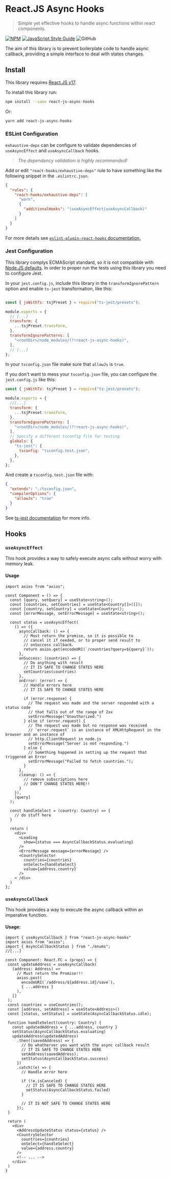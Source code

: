 # React.JS Async Hooks

> Simple yet effective hooks to handle async functions within react components.

[![NPM](https://img.shields.io/npm/v/react-js-async-hooks.svg)](https://www.npmjs.com/package/react-common-mui-components) [![JavaScript Style Guide](https://img.shields.io/badge/code%20style-prettier-blueviolet)](https://prettier.io)
![GitHub](https://img.shields.io/github/license/wladimirguerra/react-js-async-hooks)

The aim of this library is to prevent boilerplate code to handle async callback, providing a simple interface to deal
with states changes.

## Install

This library requires [React.JS v17](https://reactjs.org).

To install this library run:

```bash
npm install --save react-js-async-hooks
```

Or:

```bash
yarn add react-js-async-hooks
```

### ESLint Configuration

`exhaustive-deps` can be configure to validate dependencies of `useAsyncEffect` and `useAsyncCallback` hooks.

> *The dependency validation is highly recommended!*

Add or edit `"react-hooks/exhaustive-deps"` rule to have something like the following snippet in the `.eslintrc.json`.

```json
{
  "rules": {
    "react-hooks/exhaustive-deps": [
      "warn",
      {
        "additionalHooks": "(useAsyncEffect|useAsyncCallback)"
      }
    ]
  }
}
```

For more details
see [`eslint-plugin-react-hooks` documentation.](https://www.npmjs.com/package/eslint-plugin-react-hooks)

### Jest Configuration

This library complys ECMAScript standard, so it is not compatible
with [Node.JS defaults](https://nodejs.org/api/esm.html#esm_enabling). In order to proper run the tests using this
library you need to configure Jest.

In your `jest.config.js`, include this library in the `transformIgnorePattern` option and enable `ts-jest` transformation,
like this:

```js

const { jsWithTs: tsjPreset } = require("ts-jest/presets");

module.exports = {
  // [...]
  transform: {
    ...tsjPreset.transform,
  },
  transformIgnorePatterns: [
    "<rootDir>/node_modules/(?!react-js-async-hooks)",
  ],
  // [...]
};
```

In your `tsconfig.json` file make sure that `allowJs` is `true`.

If you don't want to mess your `tsconfig.json` file, you can configure the
`jest.config.js` like this:

```js
const { jsWithTs: tsjPreset } = require("ts-jest/presets");

module.exports = {
  //[...]
  transform: {
    ...tsjPreset.transform,
  },
  transformIgnorePatterns: [
    "<rootDir>/node_modules/(?!react-js-async-hooks)",
  ],
  // Specify a different tsconfig file for testing
  globals: {
    "ts-jest": {
      tsconfig: "tsconfig.test.json",
    },
  },
};
```

And create a `tsconfig.test.json` file with:

```json
{
  "extends": "./tsconfig.json",
  "compilerOptions": {
    "allowJs": "true"
  }
}
```

See [ts-jest documentation](https://kulshekhar.github.io/ts-jest/docs/) for more info.

## Hooks

### `useAsyncEffect`

This hook provides a way to safely execute async calls without worry with memory leak.

#### Usage

```tsx
import axios from "axios";

const Component = () => {
  const [query, setQuery] = useState<string>();
  const [countries, setCountries] = useState<Country[]>([]);
  const [country, setCountry] = useState<Country>();
  const [errorMessage, setErrorMessage] = useState<string>();

  const status = useAsyncEffect(
    () => ({
      asyncCallback: () => {
        // Must return the promise, so it is possible to
        // cancel it if needed, or to proper send result to
        // onSuccess callback.
        return axios.get(encodeURI(`/countries?query=${query}`));
      },
      onSuccess: (countries) => {
        // Do anything with result
        // IT IS SAFE TO CHANGE STATES HERE
        setCountries(countries)
      },
      onError: (error) => {
        // Handle errors here
        // IT IS SAFE TO CHANGE STATES HERE

        if (error.response) {
          // The request was made and the server responded with a status code
          // that falls out of the range of 2xx
          setErrorMessage("Unauthorized.")
        } else if (error.request) {
          // The request was made but no response was received
          // `error.request` is an instance of XMLHttpRequest in the browser and an instance of
          // http.ClientRequest in node.js
          setErrorMessage("Server is not responding.")
        } else {
          // Something happened in setting up the request that triggered an Error
          setErrorMessage("Failed to fetch countries.");
        }
      },
      cleanup: () => {
        // remove subscriptions here
        // DON'T CHANGE STATES HERE!!
      }
    }),
    [query]
  );

  const handleSelect = (country: Country) => {
    // do stuff here
  }

  return (
    <div>
      <Loading
        show={status === AsyncCallbackStatus.evaluating}
      />
      <ErrorMessage message={errorMessage} />
      <CountrySelector
        countries={countries}
        onSelect={handleSelect}
        value={address.country}
      />
    < /div>
  )
};
```

### `useAsyncCallback`

This hook provides a way to execute the async callback within an imperative function.

#### Usage:

 ```tsx
import { useAsyncCallback } from "react-js-async-hooks"
import axios from "axios";
import { AsyncCallbackStatus } from "./enums";
//[...]

const Component: React.FC = (props) => {
  const updateAddress = useAsyncCallback(
    (address: Address) =>
      // Must return the Promise!!!
      axios.post(
        encodeURI(`/address/${address.id}/save`),
        { ...address }
      ),
    []
  );
  const countries = useCountries();
  const [address, setAddress] = useState<Address>()
  const [status, setStatus] = useState(AsyncCallbackStatus.idle);

  function handleSelect(country: Country) {
    const updatedAddress = { ...address, country }
    setStatus(AsyncCallbackStatus.evaluating)
    updateAddress(updatedAddress)
      .then((savedAddress) => {
        // Do whatherver you want with the async callback result
        // IT IS SAFE TO CHANGE STATES HERE
        setAddress(savedAddress);
        setStatus(AsyncCallbackStatus.success)
      })
      .catch((e) => {
        // Handle error here
        
        if (!e.isCanceled) {
          // IT IS SAFE TO CHANGE STATES HERE
          setStatus(AsyncCallbackStatus.failed)
        }
        
        // IT IS NOT SAFE TO CHANGE STATES HERE
      });
  }

  return (
    <div>
      <AddressUpdateStatus status={status} />
      <CountrySelector
        countries={countries}
        onSelect={handleSelect}
        value={address.country}
      />
      <!-- ... -->
    </div>
  )
}
 ```
